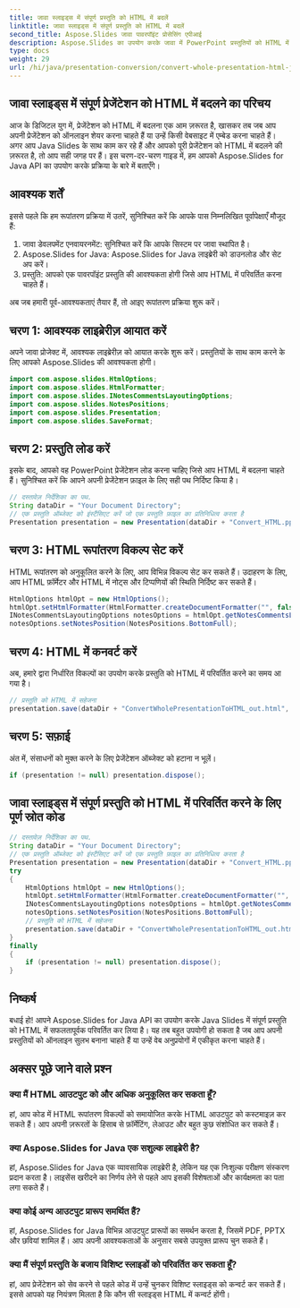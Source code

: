 ```yaml
---
title: जावा स्लाइड्स में संपूर्ण प्रस्तुति को HTML में बदलें
linktitle: जावा स्लाइड्स में संपूर्ण प्रस्तुति को HTML में बदलें
second_title: Aspose.Slides जावा पावरपॉइंट प्रोसेसिंग एपीआई
description: Aspose.Slides का उपयोग करके जावा में PowerPoint प्रस्तुतियों को HTML में परिवर्तित करना सीखें। कोड उदाहरणों के साथ चरण-दर-चरण मार्गदर्शिका।
type: docs
weight: 29
url: /hi/java/presentation-conversion/convert-whole-presentation-html-java-slides/
---
```


## जावा स्लाइड्स में संपूर्ण प्रेजेंटेशन को HTML में बदलने का परिचय

आज के डिजिटल युग में, प्रेजेंटेशन को HTML में बदलना एक आम ज़रूरत है, खासकर तब जब आप अपनी प्रेजेंटेशन को ऑनलाइन शेयर करना चाहते हैं या उन्हें किसी वेबसाइट में एम्बेड करना चाहते हैं। अगर आप Java Slides के साथ काम कर रहे हैं और आपको पूरी प्रेजेंटेशन को HTML में बदलने की ज़रूरत है, तो आप सही जगह पर हैं। इस चरण-दर-चरण गाइड में, हम आपको Aspose.Slides for Java API का उपयोग करके प्रक्रिया के बारे में बताएँगे।

## आवश्यक शर्तें

इससे पहले कि हम रूपांतरण प्रक्रिया में उतरें, सुनिश्चित करें कि आपके पास निम्नलिखित पूर्वापेक्षाएँ मौजूद हैं:

1. जावा डेवलपमेंट एनवायरनमेंट: सुनिश्चित करें कि आपके सिस्टम पर जावा स्थापित है।
2. Aspose.Slides for Java: Aspose.Slides for Java लाइब्रेरी को डाउनलोड और सेट अप करें।
3. प्रस्तुति: आपको एक पावरपॉइंट प्रस्तुति की आवश्यकता होगी जिसे आप HTML में परिवर्तित करना चाहते हैं।

अब जब हमारी पूर्व-आवश्यकताएं तैयार हैं, तो आइए रूपांतरण प्रक्रिया शुरू करें।

## चरण 1: आवश्यक लाइब्रेरीज़ आयात करें

अपने जावा प्रोजेक्ट में, आवश्यक लाइब्रेरीज़ को आयात करके शुरू करें। प्रस्तुतियों के साथ काम करने के लिए आपको Aspose.Slides की आवश्यकता होगी।

```java
import com.aspose.slides.HtmlOptions;
import com.aspose.slides.HtmlFormatter;
import com.aspose.slides.INotesCommentsLayoutingOptions;
import com.aspose.slides.NotesPositions;
import com.aspose.slides.Presentation;
import com.aspose.slides.SaveFormat;
```

## चरण 2: प्रस्तुति लोड करें

इसके बाद, आपको वह PowerPoint प्रेजेंटेशन लोड करना चाहिए जिसे आप HTML में बदलना चाहते हैं। सुनिश्चित करें कि आपने अपनी प्रेजेंटेशन फ़ाइल के लिए सही पथ निर्दिष्ट किया है।

```java
// दस्तावेज़ निर्देशिका का पथ.
String dataDir = "Your Document Directory";
// एक प्रस्तुति ऑब्जेक्ट को इंस्टैंसिएट करें जो एक प्रस्तुति फ़ाइल का प्रतिनिधित्व करता है
Presentation presentation = new Presentation(dataDir + "Convert_HTML.pptx");
```

## चरण 3: HTML रूपांतरण विकल्प सेट करें

HTML रूपांतरण को अनुकूलित करने के लिए, आप विभिन्न विकल्प सेट कर सकते हैं। उदाहरण के लिए, आप HTML फ़ॉर्मेटर और HTML में नोट्स और टिप्पणियों की स्थिति निर्दिष्ट कर सकते हैं।

```java
HtmlOptions htmlOpt = new HtmlOptions();
htmlOpt.setHtmlFormatter(HtmlFormatter.createDocumentFormatter("", false));
INotesCommentsLayoutingOptions notesOptions = htmlOpt.getNotesCommentsLayouting();
notesOptions.setNotesPosition(NotesPositions.BottomFull);
```

## चरण 4: HTML में कनवर्ट करें

अब, हमारे द्वारा निर्धारित विकल्पों का उपयोग करके प्रस्तुति को HTML में परिवर्तित करने का समय आ गया है।

```java
// प्रस्तुति को HTML में सहेजना
presentation.save(dataDir + "ConvertWholePresentationToHTML_out.html", SaveFormat.Html, htmlOpt);
```

## चरण 5: सफ़ाई

अंत में, संसाधनों को मुक्त करने के लिए प्रेजेंटेशन ऑब्जेक्ट को हटाना न भूलें।

```java
if (presentation != null) presentation.dispose();
```

## जावा स्लाइड्स में संपूर्ण प्रस्तुति को HTML में परिवर्तित करने के लिए पूर्ण स्रोत कोड

```java
// दस्तावेज़ निर्देशिका का पथ.
String dataDir = "Your Document Directory";
// एक प्रस्तुति ऑब्जेक्ट को इंस्टैंसिएट करें जो एक प्रस्तुति फ़ाइल का प्रतिनिधित्व करता है
Presentation presentation = new Presentation(dataDir + "Convert_HTML.pptx");
try
{
	HtmlOptions htmlOpt = new HtmlOptions();
	htmlOpt.setHtmlFormatter(HtmlFormatter.createDocumentFormatter("", false));
	INotesCommentsLayoutingOptions notesOptions = htmlOpt.getNotesCommentsLayouting();
	notesOptions.setNotesPosition(NotesPositions.BottomFull);
	// प्रस्तुति को HTML में सहेजना
	presentation.save(dataDir + "ConvertWholePresentationToHTML_out.html", SaveFormat.Html, htmlOpt);
}
finally
{
	if (presentation != null) presentation.dispose();
}
```

## निष्कर्ष

बधाई हो! आपने Aspose.Slides for Java API का उपयोग करके Java Slides में संपूर्ण प्रस्तुति को HTML में सफलतापूर्वक परिवर्तित कर लिया है। यह तब बहुत उपयोगी हो सकता है जब आप अपनी प्रस्तुतियों को ऑनलाइन सुलभ बनाना चाहते हैं या उन्हें वेब अनुप्रयोगों में एकीकृत करना चाहते हैं।

## अक्सर पूछे जाने वाले प्रश्न

### क्या मैं HTML आउटपुट को और अधिक अनुकूलित कर सकता हूँ?

हां, आप कोड में HTML रूपांतरण विकल्पों को समायोजित करके HTML आउटपुट को कस्टमाइज़ कर सकते हैं। आप अपनी ज़रूरतों के हिसाब से फ़ॉर्मेटिंग, लेआउट और बहुत कुछ संशोधित कर सकते हैं।

### क्या Aspose.Slides for Java एक सशुल्क लाइब्रेरी है?

हां, Aspose.Slides for Java एक व्यावसायिक लाइब्रेरी है, लेकिन यह एक निःशुल्क परीक्षण संस्करण प्रदान करता है। लाइसेंस खरीदने का निर्णय लेने से पहले आप इसकी विशेषताओं और कार्यक्षमता का पता लगा सकते हैं।

### क्या कोई अन्य आउटपुट प्रारूप समर्थित हैं?

हां, Aspose.Slides for Java विभिन्न आउटपुट प्रारूपों का समर्थन करता है, जिसमें PDF, PPTX और छवियां शामिल हैं। आप अपनी आवश्यकताओं के अनुसार सबसे उपयुक्त प्रारूप चुन सकते हैं।

### क्या मैं संपूर्ण प्रस्तुति के बजाय विशिष्ट स्लाइडों को परिवर्तित कर सकता हूँ?

हां, आप प्रेजेंटेशन को सेव करने से पहले कोड में उन्हें चुनकर विशिष्ट स्लाइड्स को कन्वर्ट कर सकते हैं। इससे आपको यह नियंत्रण मिलता है कि कौन सी स्लाइड्स HTML में कन्वर्ट होंगी।